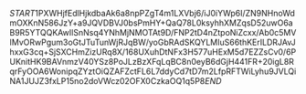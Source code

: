 $START$1PXWHjfEdlHjkdbaAk6a8npPZgT4m1LXVbj6/iJ0iYWp6I/ZN9NHnoWdmOXKnN586JzY+a9JQVDBVJ0bsPmHY+QaQ78L0ksyhhXMZqsD52uwO6aB9R5YTQQKAwIlSnNsq4YNhMjNMOTAt9D/FNP2tD4nZtpoNiZcxx/Ab0c5MVIMvORwPgum3oGtJTuTunWjRJqBW/yoGbRAdSKQYLMIuS66thKErILDRJAvJhxxG3cq+SjSXCHmZizURq8X/168UXuhDtNFx3H577uHExM5d7EZZsCv0/6PUKnitHK9BAVnmzV40YSz8PoJLzBzXFqLqBC8n0eyB6dGjH441FR+20igL8RqrFyOOA6WonipqZYztOiQZAFZctFL6L7ddyCd7tD7m2LfpRFTWiLyhu9JVLQiNA1JUJZ3fxLP15no2doVWcz02OFX0CzkaOQ1q5P8$END$